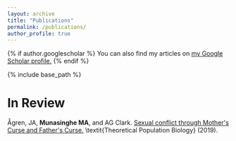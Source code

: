 ```yaml
---
layout: archive
title: "Publications"
permalink: /publications/
author_profile: true
---
```


{% if author.googlescholar %}
  You can also find my articles on <u><a href="{{author.googlescholar}}">my Google Scholar profile</a>.</u>
{% endif %}

{% include base_path %}


In Review
======

Ågren, JA, **Munasinghe MA**, and AG Clark. [Sexual conflict through Mother's Curse and Father's Curse.](https://www.biorxiv.org/content/biorxiv/early/2018/06/12/345611.full.pdf) \textit{Theoretical Population Biology} (2019).